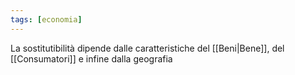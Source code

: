 ```yaml
---
tags: [economia]
---
```

La sostitutibilità dipende dalle caratteristiche del [[Beni|Bene]], del [[Consumatori]] e infine dalla geografia 